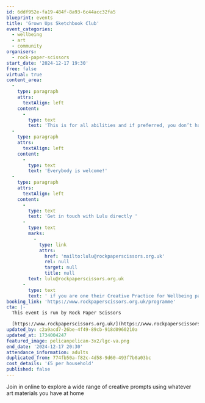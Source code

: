 ```yaml
---
id: 6ddf952e-fa19-484f-8a93-6c44acc32fa5
blueprint: events
title: 'Grown Ups Sketchbook Club'
event_categories:
  - wellbeing
  - art
  - community
organisers:
  - rock-paper-scissors
start_date: '2024-12-17 19:30'
free: false
virtual: true
content_area:
  -
    type: paragraph
    attrs:
      textAlign: left
    content:
      -
        type: text
        text: 'This is for all abilities and if preferred, you don’t have to be visible or contribute in any way if you choose. '
  -
    type: paragraph
    attrs:
      textAlign: left
    content:
      -
        type: text
        text: 'Everybody is welcome!'
  -
    type: paragraph
    attrs:
      textAlign: left
    content:
      -
        type: text
        text: 'Get in touch with Lulu directly '
      -
        type: text
        marks:
          -
            type: link
            attrs:
              href: 'mailto:lulu@rockpaperscissors.org.uk'
              rel: null
              target: null
              title: null
        text: lulu@rockpaperscissors.org.uk
      -
        type: text
        text: ' if you are one their Creative Practice for Wellbeing participants for a code to book.'
booking_link: 'https://www.rockpaperscissors.org.uk/programme'
cta: |-
  This event is run by Rock Paper Scissors

  [https://www.rockpaperscissors.org.uk/](https://www.rockpaperscissors.org.uk/)
updated_by: c2a9acd7-26be-4f49-89cb-918d0960210a
updated_at: 1734004247
featured_image: pelicanpelican-3x2/lgc-va.png
end_date: '2024-12-17 20:30'
attendance_information: adults
duplicated_from: 774fb50a-f82c-4d58-9d60-493f7b0a03bc
cost_details: '£5 per household'
published: false
---
```

Join in online to explore a wide range of creative prompts using whatever art materials you have at home